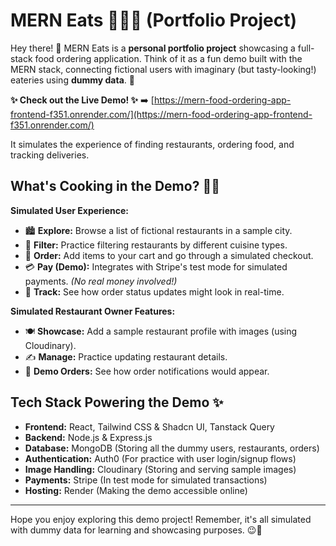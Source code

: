# MERN Eats 🍔🍕🌮 (Portfolio Project)

Hey there! 👋 MERN Eats is a **personal portfolio project** showcasing a full-stack food ordering application. Think of it as a fun demo built with the MERN stack, connecting fictional users with imaginary (but tasty-looking!) eateries using **dummy data**. 🍕

**✨ Check out the Live Demo! ✨** ➡️ [https://mern-food-ordering-app-frontend-f351.onrender.com/](https://mern-food-ordering-app-frontend-f351.onrender.com/)

It simulates the experience of finding restaurants, ordering food, and tracking deliveries.

## What's Cooking in the Demo? 🧑‍🍳

**Simulated User Experience:**

* 🏙️ **Explore:** Browse a list of fictional restaurants in a sample city.
* 🍜 **Filter:** Practice filtering restaurants by different cuisine types.
* 🛒 **Order:** Add items to your cart and go through a simulated checkout.
* 💳 **Pay (Demo):** Integrates with Stripe's test mode for simulated payments. *(No real money involved!)*
* 🚚 **Track:** See how order status updates might look in real-time.

**Simulated Restaurant Owner Features:**

* 🍽️ **Showcase:** Add a sample restaurant profile with images (using Cloudinary).
* ✍️ **Manage:** Practice updating restaurant details.
* 🔔 **Demo Orders:** See how order notifications would appear.

## Tech Stack Powering the Demo ✨

* **Frontend:** React, Tailwind CSS & Shadcn UI, Tanstack Query
* **Backend:** Node.js & Express.js
* **Database:** MongoDB (Storing all the dummy users, restaurants, orders)
* **Authentication:** Auth0 (For practice with user login/signup flows)
* **Image Handling:** Cloudinary (Storing and serving sample images)
* **Payments:** Stripe (In test mode for simulated transactions)
* **Hosting:** Render (Making the demo accessible online)

---

Hope you enjoy exploring this demo project! Remember, it's all simulated with dummy data for learning and showcasing purposes. 😉🎉

